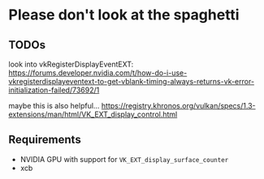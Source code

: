# Please don't look at the spaghetti

## TODOs
look into vkRegisterDisplayEventEXT: 
https://forums.developer.nvidia.com/t/how-do-i-use-vkregisterdisplayeventext-to-get-vblank-timing-always-returns-vk-error-initialization-failed/73692/1

maybe this is also helpful...
https://registry.khronos.org/vulkan/specs/1.3-extensions/man/html/VK_EXT_display_control.html

## Requirements

- NVIDIA GPU with support for `VK_EXT_display_surface_counter`
- xcb
